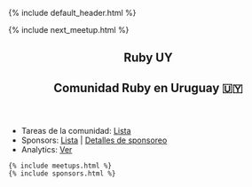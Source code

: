 {% include default_header.html %}

{% include next_meetup.html %}

<article>
  <header>
    <h1> Ruby UY </h1>
    <h2> Comunidad Ruby en Uruguay &#127482;&#127486; </h2>
  </header>

  <section>
    <ul>
      <li>Tareas de la comunidad: <a href="/community_tasks">Lista</a></li>
      <li>Sponsors: <a href="/sponsors">Lista</a> | <a href="/sponsorship_details">Detalles de sponsoreo</a></li>
      <li>Analytics: <a href="https://analytics.umami.is/share/MbC0PW7QoyfeUQU8/RubyUY" target="_blank">Ver</a></li>
    </ul>


    {% include meetups.html %}
    {% include sponsors.html %}
  </section>
</article>
